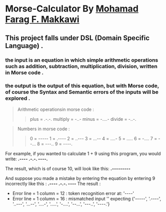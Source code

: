 # Morse-Calculator By [Mohamad Farag F. Makkawi](https://github.com/Makkawi011)

## This project falls under DSL (Domain Specific Language) .
### the **input** is an equation in which simple arithmetic operations such as addition, subtraction, multiplication, division, written in Morse code .
### the **output** is the output of this equation, but with Morse code, of course the Syntax and Semantic errors of the inputs will be explored .

> Arithmetic operationsin morse code  : 
>> plus =  .-.-. 
>> multiply =  -..-
>> minus =  -....-
>> divide =  -..-.
          
> Numbers in morse code  :       
>> 0 = -----
>> 1 = .----
>> 2 = ..---
>> 3 = ...--
>> 4 = ....-
>> 5 = .....
>> 6 = -....
>> 7 = --...
>> 8 = ---..
>> 9 = ----.
 
For example, if you wanted to calculate 1 + 9 using this program, you would write:      **.---- .-.-. ----.**

The result, which is of course 10, will look like this:    **.---------**

And suppose you made a mistake by entering the equation by entering 9 incorrectly like this :     **.---- .-.-. ----**
The result :
- Error line = 1 column = 12 : token recognition error at: '----'
- Error line = 1 column = 16 : mismatched input '<EOF>' expecting {'-----', '.----', '..---', '...--', '....-', '.....', '-....', '--...', '---..', '----.'}
